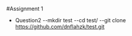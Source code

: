 #Assignment 1 
- Question2
--mkdir test
--cd test/
--git clone https://github.com/dnflahzk/test.git
